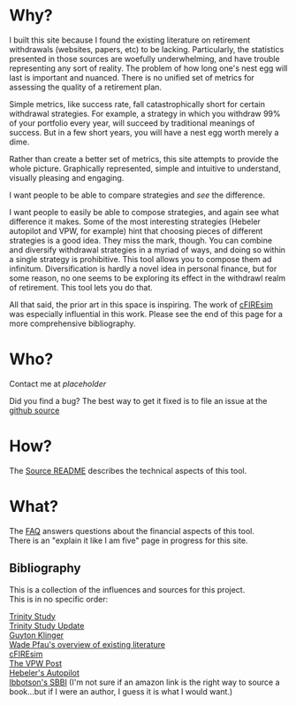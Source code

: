 # Why?

I built this site because I found the existing literature on retirement withdrawals (websites, papers, etc) to be lacking.
Particularly, the statistics presented in those sources are woefully underwhelming, and have trouble representing any sort of reality.
The problem of how long one's nest egg will last is important and nuanced.
There is no unified set of metrics for assessing the quality of a retirement plan.

Simple metrics, like success rate, fall catastrophically short for certain withdrawal strategies.
For example, a strategy in which you withdraw 99% of your portfolio every year, will succeed by traditional meanings of success.
But in a few short years, you will have a nest egg worth merely a dime.

Rather than create a better set of metrics, this site attempts to provide the whole picture.
Graphically represented, simple and intuitive to understand, visually pleasing and engaging.

I want people to be able to compare strategies and *see* the difference.

I want people to easily be able to compose strategies, and again see what difference it makes.
Some of the most interesting strategies (Hebeler autopilot and VPW, for example) hint that choosing pieces of different strategies is a good idea.
They miss the mark, though.
You can combine and diversify withdrawal strategies in a myriad of ways, and doing so within a single strategy is prohibitive.
This tool allows you to compose them ad infinitum.
Diversification is hardly a novel idea in personal finance, but for some reason, no one seems to be exploring its effect in the withdrawl realm of retirement.
This tool lets you do that.

All that said, the prior art in this space is inspiring. The work of [cFIREsim](www.cFIREsim.com) was especially influential in this work.
Please see the end of this page for a more comprehensive bibliography.

# Who?

Contact me at *placeholder*  

Did you find a bug? The best way to get it fixed is to file an issue at the [github source](https://github.com/gasserma/dwr/issues)

# How? 

The [Source README](https://github.com/gasserma/dwr/blob/master/README.md) describes the technical aspects of this tool.

# What?

The [FAQ](/faq) answers questions about the financial aspects of this tool.  
There is an "explain it like I am five" page in progress for this site.

## Bibliography

This is a collection of the influences and sources for this project.  
This is in no specific order:     
  
[Trinity Study](http://afcpe.org/assets/pdf/vol1014.pdf)  
[Trinity Study Update](https://www.onefpa.org/journal/Pages/Portfolio%20Success%20Rates%20Where%20to%20Draw%20the%20Line.aspx)  
[Guyton Klinger](http://cornerstonewealthadvisors.com/wp-content/uploads/2014/09/08-06_WebsiteArticle.pdf)  
[Wade Pfau's overview of existing literature](https://papers.ssrn.com/sol3/papers.cfm?abstract_id=2579123)  
[cFIREsim](http://cfiresim.com/)  
[The VPW Post](https://www.bogleheads.org/forum/viewtopic.php?t=120430)  
[Hebeler's Autopilot](http://www.marketwatch.com/story/put-retirement-savings-withdrawals-on-autopilot-2013-07-24)  
[Ibbotson's SBBI](https://www.amazon.com/Stocks-Bonds-Bills-Inflation-Yearbook/dp/1119316405/ref=sr_1_2?ie=UTF8&qid=1492317970&sr=8-2&keywords=ibbotsons+sbbi)
(I'm not sure if an amazon link is the right way to source a book...but if I were an author, I guess it is what I would want.)






